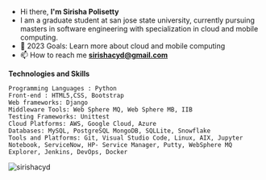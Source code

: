 - Hi there, **I'm Sirisha Polisetty**
- I am a graduate student at san jose state university, currently pursuing masters in software engineering with specialization in cloud and mobile computing.
- 🥅 2023 Goals: Learn more about cloud and mobile computing
- 📫 How to reach me **sirishacyd@gmail.com**

**Technologies and Skills**

```
Programming Languages : Python
Front-end : HTML5,CSS, Bootstrap
Web frameworks: Django
Middleware Tools: Web Sphere MQ, Web Sphere MB, IIB
Testing Frameworks: Unittest
Cloud Platforms: AWS, Google Cloud, Azure
Databases: MySQL, PostgreSQL MongoDB, SQLLite, Snowflake
Tools and Platforms: Git, Visual Studio Code, Linux, AIX, Jupyter Notebook, ServiceNow, HP- Service Manager, Putty, WebSphere MQ Explorer, Jenkins, DevOps, Docker
```
<p><img align="center" src="https://github-readme-stats.vercel.app/api/top-langs?username=sirishacyd&show_icons=true&locale=en&layout=compact" alt="sirishacyd" </p>
